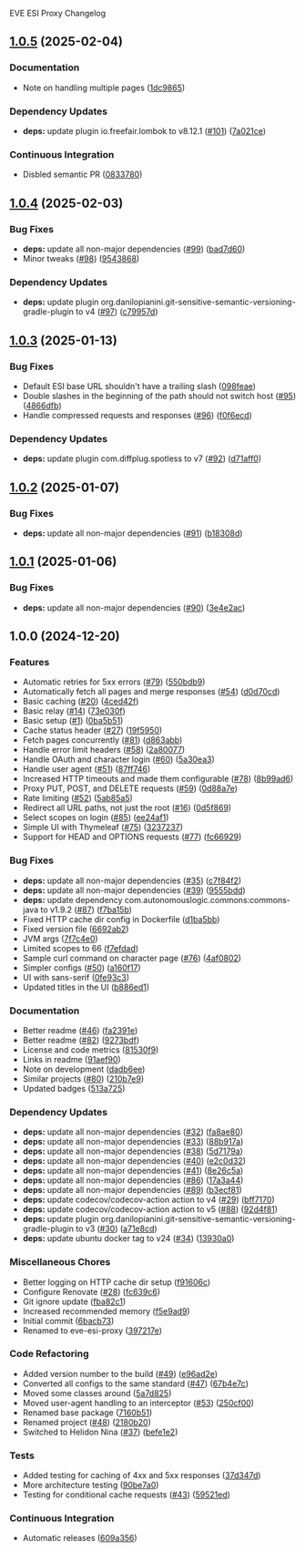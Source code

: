 EVE ESI Proxy Changelog

## [1.0.5](https://github.com/autonomouslogic/eve-esi-proxy/compare/1.0.4...1.0.5) (2025-02-04)


### Documentation

* Note on handling multiple pages ([1dc9865](https://github.com/autonomouslogic/eve-esi-proxy/commit/1dc98659d4f1c8bd6402102eb11144070053ee97))


### Dependency Updates

* **deps:** update plugin io.freefair.lombok to v8.12.1 ([#101](https://github.com/autonomouslogic/eve-esi-proxy/issues/101)) ([7a021ce](https://github.com/autonomouslogic/eve-esi-proxy/commit/7a021ce103256bb5ea32ab13a9274aee56fb9513))


### Continuous Integration

* Disbled semantic PR ([0833780](https://github.com/autonomouslogic/eve-esi-proxy/commit/0833780270b79ed1a3e8cf3481af85010dbc8f70))

## [1.0.4](https://github.com/autonomouslogic/eve-esi-proxy/compare/1.0.3...1.0.4) (2025-02-03)


### Bug Fixes

* **deps:** update all non-major dependencies ([#99](https://github.com/autonomouslogic/eve-esi-proxy/issues/99)) ([bad7d60](https://github.com/autonomouslogic/eve-esi-proxy/commit/bad7d605cb549e3c9f9f13a5a3fc6260beb17478))
* Minor tweaks ([#98](https://github.com/autonomouslogic/eve-esi-proxy/issues/98)) ([9543868](https://github.com/autonomouslogic/eve-esi-proxy/commit/954386856b80410e7db36639445ee0dd2a4e261b))


### Dependency Updates

* **deps:** update plugin org.danilopianini.git-sensitive-semantic-versioning-gradle-plugin to v4 ([#97](https://github.com/autonomouslogic/eve-esi-proxy/issues/97)) ([c79957d](https://github.com/autonomouslogic/eve-esi-proxy/commit/c79957d0c5789fddb0b0c08c6064db95a674b93b))

## [1.0.3](https://github.com/autonomouslogic/eve-esi-proxy/compare/1.0.2...1.0.3) (2025-01-13)


### Bug Fixes

* Default ESI base URL shouldn't have a trailing slash ([098feae](https://github.com/autonomouslogic/eve-esi-proxy/commit/098feaec844b2afcdfd9ae5d897dd9849346e0e4))
* Double slashes in the beginning of the path should not switch host ([#95](https://github.com/autonomouslogic/eve-esi-proxy/issues/95)) ([4866dfb](https://github.com/autonomouslogic/eve-esi-proxy/commit/4866dfbb81b40d20b7135ab1b4d7a98c5b6fe5d1))
* Handle compressed requests and responses ([#96](https://github.com/autonomouslogic/eve-esi-proxy/issues/96)) ([f0f6ecd](https://github.com/autonomouslogic/eve-esi-proxy/commit/f0f6ecdf23d154c2c82827b343de3d771f247cfc))


### Dependency Updates

* **deps:** update plugin com.diffplug.spotless to v7 ([#92](https://github.com/autonomouslogic/eve-esi-proxy/issues/92)) ([d71aff0](https://github.com/autonomouslogic/eve-esi-proxy/commit/d71aff0b4f78b919413b174cec2d6bd547a0a78b))

## [1.0.2](https://github.com/autonomouslogic/eve-esi-proxy/compare/1.0.1...1.0.2) (2025-01-07)


### Bug Fixes

* **deps:** update all non-major dependencies ([#91](https://github.com/autonomouslogic/eve-esi-proxy/issues/91)) ([b18308d](https://github.com/autonomouslogic/eve-esi-proxy/commit/b18308d8324fd0d251df5a5d3b9a0cb4326f326b))

## [1.0.1](https://github.com/autonomouslogic/eve-esi-proxy/compare/1.0.0...1.0.1) (2025-01-06)


### Bug Fixes

* **deps:** update all non-major dependencies ([#90](https://github.com/autonomouslogic/eve-esi-proxy/issues/90)) ([3e4e2ac](https://github.com/autonomouslogic/eve-esi-proxy/commit/3e4e2ac455f2e1b6e24b01d8b12e66f81349c9a8))

## 1.0.0 (2024-12-20)


### Features

* Automatic retries for 5xx errors ([#79](https://github.com/autonomouslogic/eve-esi-proxy/issues/79)) ([550bdb9](https://github.com/autonomouslogic/eve-esi-proxy/commit/550bdb9ccb034aa2ad886a95215a70945c5340dc))
* Automatically fetch all pages and merge responses ([#54](https://github.com/autonomouslogic/eve-esi-proxy/issues/54)) ([d0d70cd](https://github.com/autonomouslogic/eve-esi-proxy/commit/d0d70cd628d5eb70bcbd5074f645e9a20a562b1e))
* Basic caching ([#20](https://github.com/autonomouslogic/eve-esi-proxy/issues/20)) ([4ced42f](https://github.com/autonomouslogic/eve-esi-proxy/commit/4ced42f1859cf1b2e8e750bcf1e192bd0a24edc7))
* Basic relay ([#14](https://github.com/autonomouslogic/eve-esi-proxy/issues/14)) ([73e030f](https://github.com/autonomouslogic/eve-esi-proxy/commit/73e030f891aecd9faf3be7ca8db4e212ac113458))
* Basic setup ([#1](https://github.com/autonomouslogic/eve-esi-proxy/issues/1)) ([0ba5b51](https://github.com/autonomouslogic/eve-esi-proxy/commit/0ba5b51c9cb3e5c81c5213b097ce088bb49d52fa))
* Cache status header ([#27](https://github.com/autonomouslogic/eve-esi-proxy/issues/27)) ([19f5950](https://github.com/autonomouslogic/eve-esi-proxy/commit/19f595063ad69cd2cdae85ed5ce5b52450ecf2d6))
* Fetch pages concurrently ([#81](https://github.com/autonomouslogic/eve-esi-proxy/issues/81)) ([d863abb](https://github.com/autonomouslogic/eve-esi-proxy/commit/d863abb25b46a1b2c249fc43e2b799707de5afc2))
* Handle error limit headers ([#58](https://github.com/autonomouslogic/eve-esi-proxy/issues/58)) ([2a80077](https://github.com/autonomouslogic/eve-esi-proxy/commit/2a8007706c4c06b0d7c939524f2dff93ddd02130))
* Handle OAuth and character login ([#60](https://github.com/autonomouslogic/eve-esi-proxy/issues/60)) ([5a30ea3](https://github.com/autonomouslogic/eve-esi-proxy/commit/5a30ea3d21deca0197b7d41e0b5e2bf93f536666))
* Handle user agent ([#51](https://github.com/autonomouslogic/eve-esi-proxy/issues/51)) ([87ff746](https://github.com/autonomouslogic/eve-esi-proxy/commit/87ff746ef48a99612b9e8dcbfc03bc567f38aa8f))
* Increased HTTP timeouts and made them configurable ([#78](https://github.com/autonomouslogic/eve-esi-proxy/issues/78)) ([8b99ad6](https://github.com/autonomouslogic/eve-esi-proxy/commit/8b99ad6cfe9c65b72464481f80be8072edadfd62))
* Proxy PUT, POST, and DELETE requests ([#59](https://github.com/autonomouslogic/eve-esi-proxy/issues/59)) ([0d88a7e](https://github.com/autonomouslogic/eve-esi-proxy/commit/0d88a7e5b8d8f4f0c30bcf90915be34f53d16dff))
* Rate limiting ([#52](https://github.com/autonomouslogic/eve-esi-proxy/issues/52)) ([5ab85a5](https://github.com/autonomouslogic/eve-esi-proxy/commit/5ab85a5e80ddf28e52be57e30acede947efa1ae5))
* Redirect all URL paths, not just the root ([#16](https://github.com/autonomouslogic/eve-esi-proxy/issues/16)) ([0d5f869](https://github.com/autonomouslogic/eve-esi-proxy/commit/0d5f86950842c05fe53da483af019a7491f320b8))
* Select scopes on login ([#85](https://github.com/autonomouslogic/eve-esi-proxy/issues/85)) ([ee24af1](https://github.com/autonomouslogic/eve-esi-proxy/commit/ee24af1e5cd0227f54eb9bcd929ce516d4edfb10))
* Simple UI with Thymeleaf ([#75](https://github.com/autonomouslogic/eve-esi-proxy/issues/75)) ([3237237](https://github.com/autonomouslogic/eve-esi-proxy/commit/3237237d1c801b5efef5fd58ed792c1781e4d59d))
* Support for HEAD and OPTIONS requests ([#77](https://github.com/autonomouslogic/eve-esi-proxy/issues/77)) ([fc66929](https://github.com/autonomouslogic/eve-esi-proxy/commit/fc669295c0f3574e273fadf34742dbf363e17419))


### Bug Fixes

* **deps:** update all non-major dependencies ([#35](https://github.com/autonomouslogic/eve-esi-proxy/issues/35)) ([c7f84f2](https://github.com/autonomouslogic/eve-esi-proxy/commit/c7f84f273666312664d07e7daf32285df256430c))
* **deps:** update all non-major dependencies ([#39](https://github.com/autonomouslogic/eve-esi-proxy/issues/39)) ([9555bdd](https://github.com/autonomouslogic/eve-esi-proxy/commit/9555bdd2b3ae7917ac6e6f8086d7aaa9bc705cab))
* **deps:** update dependency com.autonomouslogic.commons:commons-java to v1.9.2 ([#87](https://github.com/autonomouslogic/eve-esi-proxy/issues/87)) ([f7ba15b](https://github.com/autonomouslogic/eve-esi-proxy/commit/f7ba15b4c7835b31cad7bc490b1e393e3fe00601))
* Fixed HTTP cache dir config in Dockerfile ([d1ba5bb](https://github.com/autonomouslogic/eve-esi-proxy/commit/d1ba5bb6934589399a72c77f419fd281b0846430))
* Fixed version file ([6692ab2](https://github.com/autonomouslogic/eve-esi-proxy/commit/6692ab263d0dd5c181ace4f1ac87737a85d0c427))
* JVM args ([7f7c4e0](https://github.com/autonomouslogic/eve-esi-proxy/commit/7f7c4e061010be063688d8ed0ce60719bec856a9))
* Limited scopes to 66 ([f7efdad](https://github.com/autonomouslogic/eve-esi-proxy/commit/f7efdad034a5b326efa5be831828078844c9e917))
* Sample curl command on character page ([#76](https://github.com/autonomouslogic/eve-esi-proxy/issues/76)) ([4af0802](https://github.com/autonomouslogic/eve-esi-proxy/commit/4af08021375106a089b894f449a262824967ee8e))
* Simpler configs ([#50](https://github.com/autonomouslogic/eve-esi-proxy/issues/50)) ([a160f17](https://github.com/autonomouslogic/eve-esi-proxy/commit/a160f17a2f6b2bc4ed63eaa5f1dad0a3715485d2))
* UI with sans-serif ([0fe93c3](https://github.com/autonomouslogic/eve-esi-proxy/commit/0fe93c3e210fec5b084896388a652f0f6b40fc6d))
* Updated titles in the UI ([b886ed1](https://github.com/autonomouslogic/eve-esi-proxy/commit/b886ed188644744cdd61c5a303be2e3c0bb8f2f4))


### Documentation

* Better readme ([#46](https://github.com/autonomouslogic/eve-esi-proxy/issues/46)) ([fa2391e](https://github.com/autonomouslogic/eve-esi-proxy/commit/fa2391ec7e3eebd3d7fe2e06cebde411775fd6c0))
* Better readme ([#82](https://github.com/autonomouslogic/eve-esi-proxy/issues/82)) ([9273bdf](https://github.com/autonomouslogic/eve-esi-proxy/commit/9273bdffe28c6d776f6badf3e0f1b96afa8ee61c))
* License and code metrics ([81530f9](https://github.com/autonomouslogic/eve-esi-proxy/commit/81530f950704efd99fa4eb1e83446462ac73283e))
* Links in readme ([91aef90](https://github.com/autonomouslogic/eve-esi-proxy/commit/91aef901fe6f088a34bab49fd52716c83c280de2))
* Note on development ([dadb6ee](https://github.com/autonomouslogic/eve-esi-proxy/commit/dadb6ee1da542fea42e245a6de286f243774bbde))
* Similar projects ([#80](https://github.com/autonomouslogic/eve-esi-proxy/issues/80)) ([210b7e9](https://github.com/autonomouslogic/eve-esi-proxy/commit/210b7e96fe0183c875dbc9cb8d64f9b63ad06eec))
* Updated badges ([513a725](https://github.com/autonomouslogic/eve-esi-proxy/commit/513a7255af765c6d698550e6fe800bb40b83a4d2))


### Dependency Updates

* **deps:** update all non-major dependencies ([#32](https://github.com/autonomouslogic/eve-esi-proxy/issues/32)) ([fa8ae80](https://github.com/autonomouslogic/eve-esi-proxy/commit/fa8ae80ba776a1be42fd7e8b8dbc7233f5baab95))
* **deps:** update all non-major dependencies ([#33](https://github.com/autonomouslogic/eve-esi-proxy/issues/33)) ([88b917a](https://github.com/autonomouslogic/eve-esi-proxy/commit/88b917a3108231bb886d7e999818aa10b6f36e4d))
* **deps:** update all non-major dependencies ([#38](https://github.com/autonomouslogic/eve-esi-proxy/issues/38)) ([5d7179a](https://github.com/autonomouslogic/eve-esi-proxy/commit/5d7179a963586f26e16fd32697cb2a119086a14f))
* **deps:** update all non-major dependencies ([#40](https://github.com/autonomouslogic/eve-esi-proxy/issues/40)) ([e2c0d32](https://github.com/autonomouslogic/eve-esi-proxy/commit/e2c0d32255a71422a66f19a23616488c767f224c))
* **deps:** update all non-major dependencies ([#41](https://github.com/autonomouslogic/eve-esi-proxy/issues/41)) ([8e26c5a](https://github.com/autonomouslogic/eve-esi-proxy/commit/8e26c5a0e1f3af0d08ecc16d5b5edd405bd740b4))
* **deps:** update all non-major dependencies ([#86](https://github.com/autonomouslogic/eve-esi-proxy/issues/86)) ([17a3a44](https://github.com/autonomouslogic/eve-esi-proxy/commit/17a3a44bc1027a48c5ff41b9e5cc15a61fc9e8d1))
* **deps:** update all non-major dependencies ([#89](https://github.com/autonomouslogic/eve-esi-proxy/issues/89)) ([b3ecf81](https://github.com/autonomouslogic/eve-esi-proxy/commit/b3ecf8103b98dfa54cbedf9676ab4102d153c849))
* **deps:** update codecov/codecov-action action to v4 ([#29](https://github.com/autonomouslogic/eve-esi-proxy/issues/29)) ([bff7170](https://github.com/autonomouslogic/eve-esi-proxy/commit/bff71703ec19b24a3a1f2be6e6e46fa0653d58ef))
* **deps:** update codecov/codecov-action action to v5 ([#88](https://github.com/autonomouslogic/eve-esi-proxy/issues/88)) ([92d4f81](https://github.com/autonomouslogic/eve-esi-proxy/commit/92d4f812dbc8a12817024dd49f6e41e8c4b58f47))
* **deps:** update plugin org.danilopianini.git-sensitive-semantic-versioning-gradle-plugin to v3 ([#30](https://github.com/autonomouslogic/eve-esi-proxy/issues/30)) ([a71e8cd](https://github.com/autonomouslogic/eve-esi-proxy/commit/a71e8cd7cd41204461f3a887973a17293e69f0ab))
* **deps:** update ubuntu docker tag to v24 ([#34](https://github.com/autonomouslogic/eve-esi-proxy/issues/34)) ([13930a0](https://github.com/autonomouslogic/eve-esi-proxy/commit/13930a0fc9c6a43b22110cd2dbbbf507ffdd7149))


### Miscellaneous Chores

* Better logging on HTTP cache dir setup ([f91606c](https://github.com/autonomouslogic/eve-esi-proxy/commit/f91606c3b510462d3f0152cb7d2a2fb7b8f1c4be))
* Configure Renovate ([#28](https://github.com/autonomouslogic/eve-esi-proxy/issues/28)) ([fc639c6](https://github.com/autonomouslogic/eve-esi-proxy/commit/fc639c6a441801fa2a0082c7ff83e347c2e56306))
* Git ignore update ([fba82c1](https://github.com/autonomouslogic/eve-esi-proxy/commit/fba82c17ca55fc129388d508117b0249d9d03cdc))
* Increased recommended memory ([f5e9ad9](https://github.com/autonomouslogic/eve-esi-proxy/commit/f5e9ad98d3265f262b2bbe286f20a41fee9ad5bd))
* Initial commit ([6bacb73](https://github.com/autonomouslogic/eve-esi-proxy/commit/6bacb7317b4573a793ca2e9506be17d096e6d81d))
* Renamed to eve-esi-proxy ([397217e](https://github.com/autonomouslogic/eve-esi-proxy/commit/397217e4dd77d5757f40e659acc48b5cd8c1192f))


### Code Refactoring

* Added version number to the build ([#49](https://github.com/autonomouslogic/eve-esi-proxy/issues/49)) ([e96ad2e](https://github.com/autonomouslogic/eve-esi-proxy/commit/e96ad2e68001c66004cb3cf71e3553053a4790c6))
* Converted all configs to the same standard ([#47](https://github.com/autonomouslogic/eve-esi-proxy/issues/47)) ([67b4e7c](https://github.com/autonomouslogic/eve-esi-proxy/commit/67b4e7c443136a0f763fac8b9acbddcc951fb52f))
* Moved some classes around ([5a7d825](https://github.com/autonomouslogic/eve-esi-proxy/commit/5a7d8250cec56ea5a0ab6dc23d7d5c78b8860f6a))
* Moved user-agent handling to an interceptor ([#53](https://github.com/autonomouslogic/eve-esi-proxy/issues/53)) ([250cf00](https://github.com/autonomouslogic/eve-esi-proxy/commit/250cf00f221cc94dc411d6170349718552171b22))
* Renamed base package ([7160b51](https://github.com/autonomouslogic/eve-esi-proxy/commit/7160b51b1b2253e34f3ad4b487f0b59a5beca263))
* Renamed project ([#48](https://github.com/autonomouslogic/eve-esi-proxy/issues/48)) ([2180b20](https://github.com/autonomouslogic/eve-esi-proxy/commit/2180b2049a8d2a502bf85e873bcbdca2e29a1fb2))
* Switched to Helidon Nina ([#37](https://github.com/autonomouslogic/eve-esi-proxy/issues/37)) ([befe1e2](https://github.com/autonomouslogic/eve-esi-proxy/commit/befe1e2a28b7eabaa2bad40270bb119ef6621dc9))


### Tests

* Added testing for caching of 4xx and 5xx responses ([37d347d](https://github.com/autonomouslogic/eve-esi-proxy/commit/37d347da2be0449c591ebe5d07170f44d9fb0fa4))
* More architecture testing ([90be7a0](https://github.com/autonomouslogic/eve-esi-proxy/commit/90be7a011048dd0c57de1c6d3d035e63f74519d7))
* Testing for conditional cache requests ([#43](https://github.com/autonomouslogic/eve-esi-proxy/issues/43)) ([59521ed](https://github.com/autonomouslogic/eve-esi-proxy/commit/59521eddaf39f9cadc1e678ed94b4abf4dd503b7))


### Continuous Integration

* Automatic releases ([609a356](https://github.com/autonomouslogic/eve-esi-proxy/commit/609a3560f9e035b73ccd588b5c10928ef36e35d7))
